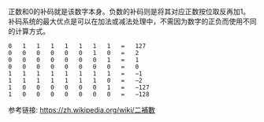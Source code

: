 正数和0的补码就是该数字本身。负数的补码则是将其对应正数按位取反再加1。  
补码系统的最大优点是可以在加法或减法处理中，不需因为数字的正负而使用不同的计算方式。  
```
0	1	1	1	1	1	1	1	=	127
0	0	0	0	0	0	1	0	=	2
0	0	0	0	0	0	0	1	=	1
0	0	0	0	0	0	0	0	=	0
1	1	1	1	1	1	1	1	=	−1
1	1	1	1	1	1	1	0	=	−2
1	0	0	0	0	0	0	1	=	−127
1	0	0	0	0	0	0	0	=	−128
```


参考链接: https://zh.wikipedia.org/wiki/二補數  
